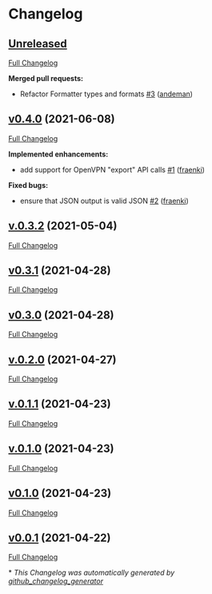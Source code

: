 # Changelog

## [Unreleased](https://github.com/andeman/opn-cli/tree/HEAD)

[Full Changelog](https://github.com/andeman/opn-cli/compare/v0.4.0...HEAD)

**Merged pull requests:**

- Refactor Formatter types and formats [\#3](https://github.com/andeman/opn-cli/pull/3) ([andeman](https://github.com/andeman))

## [v0.4.0](https://github.com/andeman/opn-cli/tree/v0.4.0) (2021-06-08)

[Full Changelog](https://github.com/andeman/opn-cli/compare/v.0.3.2...v0.4.0)

**Implemented enhancements:**

- add support for OpenVPN "export" API calls [\#1](https://github.com/andeman/opn-cli/pull/1) ([fraenki](https://github.com/fraenki))

**Fixed bugs:**

- ensure that JSON output is valid JSON [\#2](https://github.com/andeman/opn-cli/pull/2) ([fraenki](https://github.com/fraenki))

## [v.0.3.2](https://github.com/andeman/opn-cli/tree/v.0.3.2) (2021-05-04)

[Full Changelog](https://github.com/andeman/opn-cli/compare/v0.3.1...v.0.3.2)

## [v0.3.1](https://github.com/andeman/opn-cli/tree/v0.3.1) (2021-04-28)

[Full Changelog](https://github.com/andeman/opn-cli/compare/v0.3.0...v0.3.1)

## [v0.3.0](https://github.com/andeman/opn-cli/tree/v0.3.0) (2021-04-28)

[Full Changelog](https://github.com/andeman/opn-cli/compare/v.0.2.0...v0.3.0)

## [v.0.2.0](https://github.com/andeman/opn-cli/tree/v.0.2.0) (2021-04-27)

[Full Changelog](https://github.com/andeman/opn-cli/compare/v.0.1.1...v.0.2.0)

## [v.0.1.1](https://github.com/andeman/opn-cli/tree/v.0.1.1) (2021-04-23)

[Full Changelog](https://github.com/andeman/opn-cli/compare/v.0.1.0...v.0.1.1)

## [v.0.1.0](https://github.com/andeman/opn-cli/tree/v.0.1.0) (2021-04-23)

[Full Changelog](https://github.com/andeman/opn-cli/compare/v0.1.0...v.0.1.0)

## [v0.1.0](https://github.com/andeman/opn-cli/tree/v0.1.0) (2021-04-23)

[Full Changelog](https://github.com/andeman/opn-cli/compare/v0.0.1...v0.1.0)

## [v0.0.1](https://github.com/andeman/opn-cli/tree/v0.0.1) (2021-04-22)

[Full Changelog](https://github.com/andeman/opn-cli/compare/dd8c7cd1c4cb7ebebf611ab0329519fc0e16395c...v0.0.1)



\* *This Changelog was automatically generated by [github_changelog_generator](https://github.com/github-changelog-generator/github-changelog-generator)*
